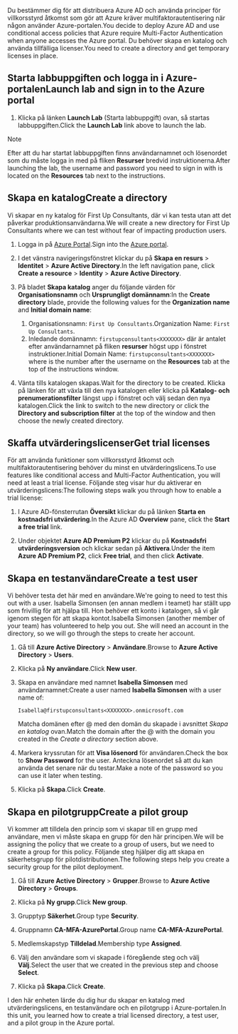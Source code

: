 <span data-ttu-id="74775-101">Du bestämmer dig för att distribuera Azure AD och använda principer för villkorsstyrd åtkomst som gör att Azure kräver multifaktorautentisering när någon använder Azure-portalen.</span><span class="sxs-lookup"><span data-stu-id="74775-101">You decide to deploy Azure AD and use conditional access policies that Azure require Multi-Factor Authentication when anyone accesses the Azure portal.</span></span> <span data-ttu-id="74775-102">Du behöver skapa en katalog och använda tillfälliga licenser.</span><span class="sxs-lookup"><span data-stu-id="74775-102">You need to create a directory and get temporary licenses in place.</span></span>

## <a name="launch-lab-and-sign-in-to-the-azure-portal"></a><span data-ttu-id="74775-103">Starta labbuppgiften och logga in i Azure-portalen</span><span class="sxs-lookup"><span data-stu-id="74775-103">Launch lab and sign in to the Azure portal</span></span>

1. <span data-ttu-id="74775-104">Klicka på länken **Launch Lab** (Starta labbuppgift) ovan, så startas labbuppgiften.</span><span class="sxs-lookup"><span data-stu-id="74775-104">Click the **Launch Lab** link above to launch the lab.</span></span>

> [!NOTE]
> <span data-ttu-id="74775-105">Efter att du har startat labbuppgiften finns användarnamnet och lösenordet som du måste logga in med på fliken **Resurser** bredvid instruktionerna.</span><span class="sxs-lookup"><span data-stu-id="74775-105">After launching the lab, the username and password you need to sign in with is located on the **Resources** tab next to the instructions.</span></span>

## <a name="create-a-directory"></a><span data-ttu-id="74775-106">Skapa en katalog</span><span class="sxs-lookup"><span data-stu-id="74775-106">Create a directory</span></span>

<span data-ttu-id="74775-107">Vi skapar en ny katalog för First Up Consultants, där vi kan testa utan att det påverkar produktionsanvändarna.</span><span class="sxs-lookup"><span data-stu-id="74775-107">We will create a new directory for First Up Consultants where we can test without fear of impacting production users.</span></span>

1. <span data-ttu-id="74775-108">Logga in på [Azure Portal](https://portal.azure.com?azure-portal=true).</span><span class="sxs-lookup"><span data-stu-id="74775-108">Sign into the [Azure portal](https://portal.azure.com?azure-portal=true).</span></span>

2. <span data-ttu-id="74775-109">I det vänstra navigeringsfönstret klickar du på **Skapa en resurs** > **Identitet** > **Azure Active Directory**.</span><span class="sxs-lookup"><span data-stu-id="74775-109">In the left navigation pane, click **Create a resource** > **Identity** > **Azure Active Directory**.</span></span>

3. <span data-ttu-id="74775-110">På bladet **Skapa katalog** anger du följande värden för **Organisationsnamn** och **Ursprungligt domännamn**:</span><span class="sxs-lookup"><span data-stu-id="74775-110">In the **Create directory** blade, provide the following values for the **Organization name** and **Initial domain name**:</span></span>

   1. <span data-ttu-id="74775-111">Organisationsnamn: `First Up Consultants`.</span><span class="sxs-lookup"><span data-stu-id="74775-111">Organization Name: `First Up Consultants`.</span></span>
   2. <span data-ttu-id="74775-112">Inledande domännamn: `firstupconsultants<XXXXXXX>` där <XXXXXXX> är antalet efter användarnamnet på fliken **resurser** högst upp i fönstret instruktioner.</span><span class="sxs-lookup"><span data-stu-id="74775-112">Initial Domain Name: `firstupconsultants<XXXXXXX>` where <XXXXXXX> is the number after the username on the **Resources** tab at the top of the instructions window.</span></span>

4. <span data-ttu-id="74775-113">Vänta tills katalogen skapas.</span><span class="sxs-lookup"><span data-stu-id="74775-113">Wait for the directory to be created.</span></span> <span data-ttu-id="74775-114">Klicka på länken för att växla till den nya katalogen eller klicka på **Katalog- och prenumerationsfilter** längst upp i fönstret och välj sedan den nya katalogen.</span><span class="sxs-lookup"><span data-stu-id="74775-114">Click the link to switch to the new directory or click the **Directory and subscription filter** at the top of the window and then choose the newly created directory.</span></span>

## <a name="get-trial-licenses"></a><span data-ttu-id="74775-115">Skaffa utvärderingslicenser</span><span class="sxs-lookup"><span data-stu-id="74775-115">Get trial licenses</span></span>

<span data-ttu-id="74775-116">För att använda funktioner som villkorsstyrd åtkomst och multifaktorautentisering behöver du minst en utvärderingslicens.</span><span class="sxs-lookup"><span data-stu-id="74775-116">To use features like conditional access and Multi-Factor Authentication, you will need at least a trial license.</span></span> <span data-ttu-id="74775-117">Följande steg visar hur du aktiverar en utvärderingslicens:</span><span class="sxs-lookup"><span data-stu-id="74775-117">The following steps walk you through how to enable a trial license:</span></span>

1. <span data-ttu-id="74775-118">I Azure AD-fönsterrutan **Översikt** klickar du på länken **Starta en kostnadsfri utvärdering**.</span><span class="sxs-lookup"><span data-stu-id="74775-118">In the Azure AD **Overview** pane, click the **Start a free trial** link.</span></span>

1. <span data-ttu-id="74775-119">Under objektet **Azure AD Premium P2** klickar du på **Kostnadsfri utvärderingsversion** och klickar sedan på **Aktivera**.</span><span class="sxs-lookup"><span data-stu-id="74775-119">Under the item **Azure AD Premium P2**, click **Free trial**, and then click **Activate**.</span></span>

## <a name="create-a-test-user"></a><span data-ttu-id="74775-120">Skapa en testanvändare</span><span class="sxs-lookup"><span data-stu-id="74775-120">Create a test user</span></span>

<span data-ttu-id="74775-121">Vi behöver testa det här med en användare.</span><span class="sxs-lookup"><span data-stu-id="74775-121">We're going to need to test this out with a user.</span></span> <span data-ttu-id="74775-122">Isabella Simonsen (en annan medlem i teamet) har ställt upp som frivillig för att hjälpa till. Hon behöver ett konto i katalogen, så vi går igenom stegen för att skapa kontot.</span><span class="sxs-lookup"><span data-stu-id="74775-122">Isabella Simonsen (another member of your team) has volunteered to help you out. She will need an account in the directory, so we will go through the steps to create her account.</span></span>

1. <span data-ttu-id="74775-123">Gå till **Azure Active Directory** > **Användare**.</span><span class="sxs-lookup"><span data-stu-id="74775-123">Browse to **Azure Active Directory** > **Users**.</span></span>

1. <span data-ttu-id="74775-124">Klicka på **Ny användare**.</span><span class="sxs-lookup"><span data-stu-id="74775-124">Click **New user**.</span></span>

1. <span data-ttu-id="74775-125">Skapa en användare med namnet **Isabella Simonsen** med användarnamnet:</span><span class="sxs-lookup"><span data-stu-id="74775-125">Create a user named **Isabella Simonsen** with a user name of:</span></span>

   `Isabella@firstupconsultants<XXXXXXX>.onmicrosoft.com`

   <span data-ttu-id="74775-126">Matcha domänen efter @ med den domän du skapade i avsnittet *Skapa en katalog* ovan.</span><span class="sxs-lookup"><span data-stu-id="74775-126">Match the domain after the @ with the domain you created in the *Create a directory* section above.</span></span>

1. <span data-ttu-id="74775-127">Markera kryssrutan för att **Visa lösenord** för användaren.</span><span class="sxs-lookup"><span data-stu-id="74775-127">Check the box to **Show Password** for the user.</span></span> <span data-ttu-id="74775-128">Anteckna lösenordet så att du kan använda det senare när du testar.</span><span class="sxs-lookup"><span data-stu-id="74775-128">Make a note of the password so you can use it later when testing.</span></span>

1. <span data-ttu-id="74775-129">Klicka på **Skapa**.</span><span class="sxs-lookup"><span data-stu-id="74775-129">Click **Create**.</span></span>

## <a name="create-a-pilot-group"></a><span data-ttu-id="74775-130">Skapa en pilotgrupp</span><span class="sxs-lookup"><span data-stu-id="74775-130">Create a pilot group</span></span>

<span data-ttu-id="74775-131">Vi kommer att tilldela den princip som vi skapar till en grupp med användare, men vi måste skapa en grupp för den här principen.</span><span class="sxs-lookup"><span data-stu-id="74775-131">We will be assigning the policy that we create to a group of users, but we need to create a group for this policy.</span></span> <span data-ttu-id="74775-132">Följande steg hjälper dig att skapa en säkerhetsgrupp för pilotdistributionen.</span><span class="sxs-lookup"><span data-stu-id="74775-132">The following steps help you create a security group for the pilot deployment.</span></span>

1. <span data-ttu-id="74775-133">Gå till **Azure Active Directory** > **Grupper**.</span><span class="sxs-lookup"><span data-stu-id="74775-133">Browse to **Azure Active Directory** > **Groups**.</span></span>

1. <span data-ttu-id="74775-134">Klicka på **Ny grupp**.</span><span class="sxs-lookup"><span data-stu-id="74775-134">Click **New group**.</span></span>

1. <span data-ttu-id="74775-135">Grupptyp **Säkerhet**.</span><span class="sxs-lookup"><span data-stu-id="74775-135">Group type **Security**.</span></span>

1. <span data-ttu-id="74775-136">Gruppnamn **CA-MFA-AzurePortal**.</span><span class="sxs-lookup"><span data-stu-id="74775-136">Group name **CA-MFA-AzurePortal**.</span></span>

1. <span data-ttu-id="74775-137">Medlemskapstyp **Tilldelad**.</span><span class="sxs-lookup"><span data-stu-id="74775-137">Membership type **Assigned**.</span></span>

1. <span data-ttu-id="74775-138">Välj den användare som vi skapade i föregående steg och välj **Välj**.</span><span class="sxs-lookup"><span data-stu-id="74775-138">Select the user that we created in the previous step and choose **Select**.</span></span>

1. <span data-ttu-id="74775-139">Klicka på **Skapa**.</span><span class="sxs-lookup"><span data-stu-id="74775-139">Click **Create**.</span></span>

<span data-ttu-id="74775-140">I den här enheten lärde du dig hur du skapar en katalog med utvärderingslicens, en testanvändare och en pilotgrupp i Azure-portalen.</span><span class="sxs-lookup"><span data-stu-id="74775-140">In this unit, you learned how to create a trial licensed directory, a test user, and a pilot group in the Azure portal.</span></span>